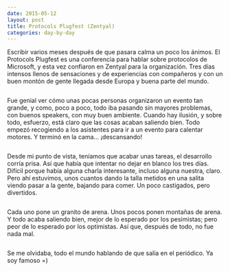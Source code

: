 ```yaml
---
date: 2015-05-12
layout: post
title: Protocols Plugfest (Zentyal)
categories: day-by-day
---
```

Escribir varios meses después de que pasara calma un poco los ánimos. El Protocols Plugfest es una conferencia para hablar sobre protocolos de Microsoft, y esta vez confiaron en Zentyal para la organización. Tres días intensos llenos de sensaciones y de experiencias con compañeros y con un buen montón de gente llegada desde Europa y buena parte del mundo.
<pre></pre>
Fue genial ver cómo unas pocas personas organizaron un evento tan grande, y como, poco a poco, todo iba pasando sin mayores problemas, con buenos speakers, con muy buen ambiente. Cuando hay ilusión, y sobre todo, esfuerzo, está claro que las cosas acaban saliendo bien. Todo empezó recogiendo a los asistentes para ir a un evento para calentar motores. Y terminó en la cama... ¡descansando!
<pre></pre>
Desde mi punto de vista, teníamos que acabar unas tareas, el desarrollo corría prisa. Así que había que intentar no dejar en blanco los tres días. Difícil porque había alguna charla interesante, incluso alguna nuestra, claro. Pero ahí estuvimos, unos cuantos dando la talla metidos en una salita viendo pasar a la gente, bajando para comer. Un poco castigados, pero divertidos.
<pre></pre>
Cada uno pone un granito de arena. Unos pocos ponen montañas de arena. Y todo acaba saliendo bien, mejor de lo esperado por los pesimistas; pero peor de lo esperado por los optimistas. Así que, después de todo, no fue nada mal.
<pre></pre>
Se me olvidaba, todo el mundo hablando de que salía en el periódico. Ya soy famoso =)

